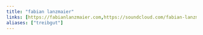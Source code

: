```yaml
---
title: "fabian lanzmaier"
links: [https://fabianlanzmaier.com,https://soundcloud.com/fabian-lanzmaier]
aliases: ["treibgut"]
---
```


